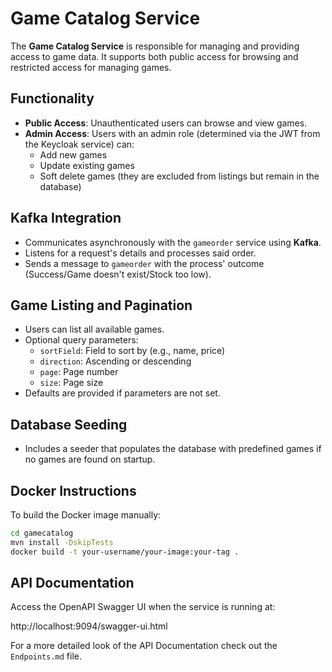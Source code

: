 # Game Catalog Service

The **Game Catalog Service** is responsible for managing and providing access to game data. It supports both public access for browsing and restricted access for managing games.

## Functionality

- **Public Access**: Unauthenticated users can browse and view games.
- **Admin Access**: Users with an admin role (determined via the JWT from the Keycloak service) can:
  - Add new games
  - Update existing games
  - Soft delete games (they are excluded from listings but remain in the database)

## Kafka Integration

- Communicates asynchronously with the `gameorder` service using **Kafka**.
- Listens for a request's details and processes said order.
- Sends a message to `gameorder` with the process' outcome (Success/Game doesn't exist/Stock too low).

## Game Listing and Pagination

- Users can list all available games.
- Optional query parameters:
  - `sortField`: Field to sort by (e.g., name, price)
  - `direction`: Ascending or descending
  - `page`: Page number
  - `size`: Page size
- Defaults are provided if parameters are not set.

## Database Seeding

- Includes a seeder that populates the database with predefined games if no games are found on startup.

## Docker Instructions

To build the Docker image manually:

```bash
cd gamecatalog
mvn install -DskipTests
docker build -t your-username/your-image:your-tag .
```

## API Documentation

Access the OpenAPI Swagger UI when the service is running at:

http://localhost:9094/swagger-ui.html

For a more detailed look of the API Documentation check out the `Endpoints.md` file.